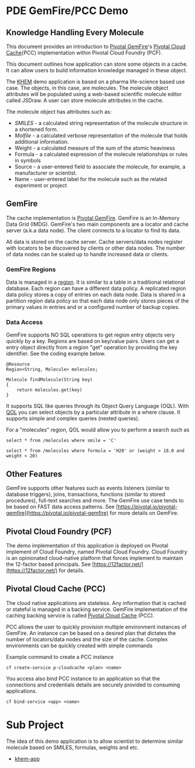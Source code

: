 # PDE GemFire/PCC Demo
## Knowledge Handling Every Molecule

This document provides an introduction to [Pivotal GemFire](https://pivotal.io/pivotal-gemfire)'s [Pivotal Cloud Cache](https://docs.pivotal.io/p-cloud-cache/1-0/index.html)(PCC)
implementation within Pivotal Cloud Foundry (PCF).

This document outlines how application can store some objects in a cache. It can allow users
to build information knowledge managed in these object.

The [KHEM](https://khemapp.pcfbeta.io/) demo application is based on a pharma life-science based use case.
The objects, in this case, are molecules. The molecule object attributes will
be populated using a web-based scientific molecule editor called JSDraw.
A user can store molecule attributes in the cache.

The molecule object has attributes such as:

- *SMILES* - a calculated string representation of the molecule structure in a shortened form.
- *Molfile* - a calculated verbose representation of the molecule that holds additional information.
- Weight - a calculated measure of the sum of the atomic heaviness
- Formula - a calculated expression of the molecule relationships or rules in symbols
- Source - a user-entered field to associate the molecule, for example, a manufacturer or scientist.
- Name - user-entered label for the molecule such as the related experiment or project

## GemFire

The cache implementation is [Pivotal GemFire](https://pivotal.io/pivotal-gemfire). GemFire is an In-Memory Data Grid (IMDG).
GemFire's two main components are a locator and cache server (a.k.a data node).
The client connects to a locator to find its data.  

All data is stored on the cache server. Cache servers/data nodes register with locators
to be discovered by clients or other data nodes. The number of data nodes can be
scaled up to handle increased data or clients.

### GemFire Regions

Data is managed in a [region](http://gemfire.docs.pivotal.io/93/geode/basic_config/data_regions/chapter_overview.html). It is similar to a table in a traditional
relational database. Each region can have a different data policy. A replicated region data policy stores a copy of entries on each data node. Data is shared in a partition region
data policy so that each data node only stores pieces of the primary values in entries and or a
configured number of backup copies.

### Data Access

GemFire supports NO SQL operations to get region entry objects very quickly by a key.
Regions are based on key/value pairs. Users can get a
entry object directly from a region "get" operation by providing the key identifier.
See the coding example below.


    @Resource
    Region<String, Molecule> molecules;

    Molecule findMolecule(String key)
    {
        return molecules.get(key)
    }

It supports SQL like
queries through its Object Query Language (OQL).  With [QOL](http://gemfire.docs.pivotal.io/93/geode/developing/querying_basics/chapter_overview.html) you can select objects by a particular
attribute in a where clause. It supports simple and complex queries (nested queries).

For a "molecules" region, QOL would allow you to perform a search such as

    select * from /molecules where smile = 'C'

    select * from /molecules where formula = 'H20' or (weight > 18.0 and weight < 20)





## Other Features

GemFire supports other features such as events listeners (similar to database triggers), joins, transactions, functions (similar to stored procedures), full-text searches and more. The GemFire use case tends to be based on FAST data access patterns. See [https://pivotal.io/pivotal-gemfire](https://pivotal.io/pivotal-gemfire) for more details on GemFire.

## Pivotal Cloud Foundry (PCF)

The demo implementation of this application is deployed on Pivotal implement of Cloud
Foundry, named Pivotal Cloud Foundry. Cloud Foundry is an opinionated cloud-native
platform that forces implement to maintain the 12-factor based principals.
See [https://12factor.net/](https://12factor.net/) for details.

## Pivotal Cloud Cache (PCC)

The cloud native applications are stateless. Any information that is cached or stateful is
managed in a backing service. GemFire implementation of the caching backing service
is called [Pivotal Cloud Cache](https://docs.pivotal.io/p-cloud-cache/1-0/index.html) (PCC).

PCC allows the user to quickly provision multiple environment instances of GemFire.
An instance can be based on a desired plan that dictates the number of locators/data nodes and the size of the cache.
Complex environments can be quickly created with simple commands

Example command to create a PCC instance

    cf create-service p-cloudcache <plan> <name>


You access also bind PCC instance to an application so that the connections and
credentials details are securely provided to consuming applications.

    cf bind-service <app> <name>

# Sub Project

The idea of this demo application is to allow scientist to determine similar molecule based
on SMILES, formulas, weights and etc.

- [khem-app](https://github.com/ggreen/khem/tree/master/khem-app)
